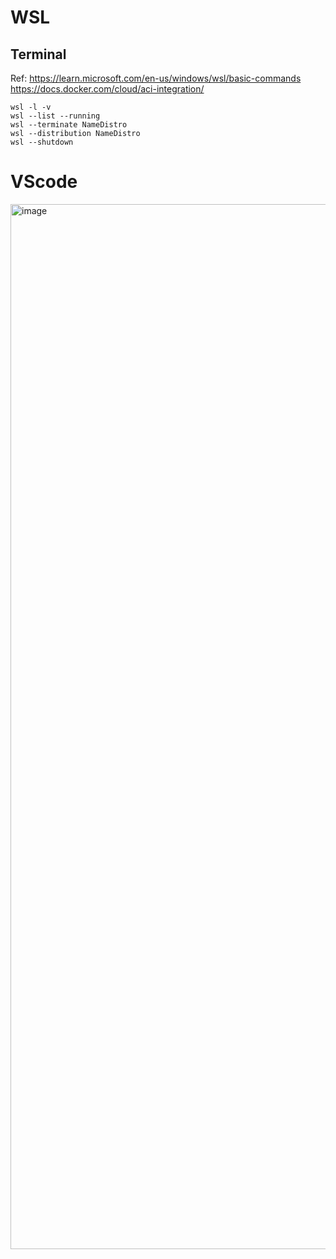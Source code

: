 # WSL

## Terminal
Ref: https://learn.microsoft.com/en-us/windows/wsl/basic-commands
https://docs.docker.com/cloud/aci-integration/
```
wsl -l -v
wsl --list --running
wsl --terminate NameDistro
wsl --distribution NameDistro
wsl --shutdown

``` 
# VScode
<img width="1672" alt="image" src="https://user-images.githubusercontent.com/29280957/202913695-bac25aca-cd66-4569-a7cb-125eda3001b1.png">
